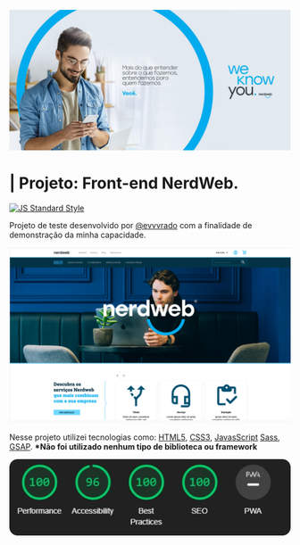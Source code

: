 ![Imagem exemplo](./shared/readme_image_2.jpeg)

# | Projeto: Front-end NerdWeb.

[![JS Standard Style](https://img.shields.io/badge/desenvolvido%20por:-@evvvrado-0000ff)](http://hyp8.com.br/)

Projeto de teste desenvolvido por [@evvvrado](https://www.linkedin.com/in/evvvrado/) com a finalidade de demonstração da minha capacidade.

![Imagem exemplo](./shared/readme_image.png)

Nesse projeto utilizei tecnologias como: [HTML5](https://developer.mozilla.org/pt-BR/docs/Web/HTML), [CSS3](https://developer.mozilla.org/pt-BR/docs/Web/CSS), [JavasScript](https://developer.mozilla.org/pt-BR/docs/Web/JavaScript) [Sass](https://sass-lang.com), [GSAP](https://greensock.com/). <strong>\*Não foi utilizado nenhum tipo de biblioteca ou framework</strong>

![Nota no Google Lighthouse](./shared/readme_image_3.png)
